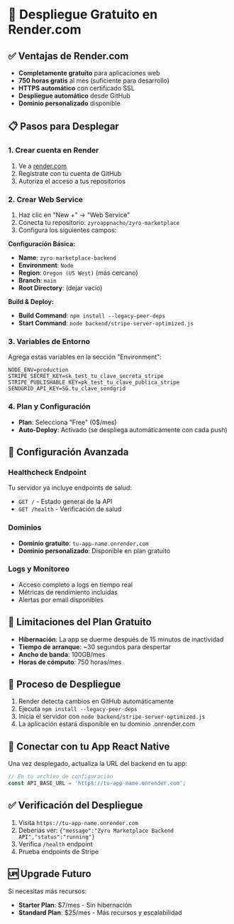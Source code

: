 # 🚀 Despliegue Gratuito en Render.com

## ✅ Ventajas de Render.com
- **Completamente gratuito** para aplicaciones web
- **750 horas gratis** al mes (suficiente para desarrollo)
- **HTTPS automático** con certificado SSL
- **Despliegue automático** desde GitHub
- **Dominio personalizado** disponible

## 📋 Pasos para Desplegar

### 1. Crear cuenta en Render
1. Ve a [render.com](https://render.com)
2. Regístrate con tu cuenta de GitHub
3. Autoriza el acceso a tus repositorios

### 2. Crear Web Service
1. Haz clic en "New +" → "Web Service"
2. Conecta tu repositorio: `zyroappnacho/zyro-marketplace`
3. Configura los siguientes campos:

**Configuración Básica:**
- **Name**: `zyro-marketplace-backend`
- **Environment**: `Node`
- **Region**: `Oregon (US West)` (más cercano)
- **Branch**: `main`
- **Root Directory**: (dejar vacío)

**Build & Deploy:**
- **Build Command**: `npm install --legacy-peer-deps`
- **Start Command**: `node backend/stripe-server-optimized.js`

### 3. Variables de Entorno
Agrega estas variables en la sección "Environment":

```
NODE_ENV=production
STRIPE_SECRET_KEY=sk_test_tu_clave_secreta_stripe
STRIPE_PUBLISHABLE_KEY=pk_test_tu_clave_publica_stripe
SENDGRID_API_KEY=SG.tu_clave_sendgrid
```

### 4. Plan y Configuración
- **Plan**: Selecciona "Free" (0$/mes)
- **Auto-Deploy**: Activado (se despliega automáticamente con cada push)

## 🔧 Configuración Avanzada

### Healthcheck Endpoint
Tu servidor ya incluye endpoints de salud:
- `GET /` - Estado general de la API
- `GET /health` - Verificación de salud

### Dominios
- **Dominio gratuito**: `tu-app-name.onrender.com`
- **Dominio personalizado**: Disponible en plan gratuito

### Logs y Monitoreo
- Acceso completo a logs en tiempo real
- Métricas de rendimiento incluidas
- Alertas por email disponibles

## 🚨 Limitaciones del Plan Gratuito
- **Hibernación**: La app se duerme después de 15 minutos de inactividad
- **Tiempo de arranque**: ~30 segundos para despertar
- **Ancho de banda**: 100GB/mes
- **Horas de cómputo**: 750 horas/mes

## 🔄 Proceso de Despliegue
1. Render detecta cambios en GitHub automáticamente
2. Ejecuta `npm install --legacy-peer-deps`
3. Inicia el servidor con `node backend/stripe-server-optimized.js`
4. La aplicación estará disponible en tu dominio .onrender.com

## 📱 Conectar con tu App React Native
Una vez desplegado, actualiza la URL del backend en tu app:

```javascript
// En tu archivo de configuración
const API_BASE_URL = 'https://tu-app-name.onrender.com';
```

## ✅ Verificación del Despliegue
1. Visita `https://tu-app-name.onrender.com`
2. Deberías ver: `{"message":"Zyro Marketplace Backend API","status":"running"}`
3. Verifica `/health` endpoint
4. Prueba endpoints de Stripe

## 🆙 Upgrade Futuro
Si necesitas más recursos:
- **Starter Plan**: $7/mes - Sin hibernación
- **Standard Plan**: $25/mes - Más recursos y escalabilidad